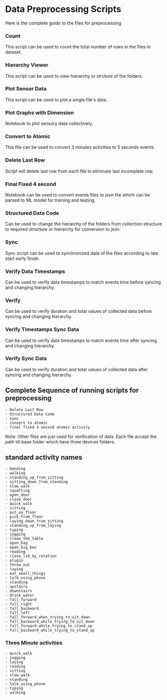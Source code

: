 # Data Preprocessing Scripts

Here is the complete guide to the files for preprocessing

### Count

This script can be used to count the total number of rows in the files in dataset.

### Hierarchy Viewer

This script can be used to view hierarchy or struture of the folders.

### Plot Sensor Data

This script can be used to plot a single file's data.

### Plot Graphs with Dimension

Notebook to plot sensory data collectively.

### Convert to Atomic

This file can be used to convert 3 minutes activities to 5 seconds events.

### Delete Last Row

Script will delete last row from each file to eliminate last incomplete row.

### Final Fixed 4 second

Notebook can be used to convert events files to json file which can be parsed to ML model for training and testing.

### Structured Data Code

Can be used to change the hierarchy of the folders from collection structure to required structure or hierarchy for conversion to json.

### Sync

Sync script can be used to synchronized data of the files according to late start early finish.

### Verify Data Timestamps

Can be used to verify data timestamps to match events time before syncing and changing hierarchy.

### Verify

Can be used to verify duration and total values of collected data before syncing and changing hierarchy.

### Verify Timestamps Sync Data

Can be used to verify data timestamps to match events time after syncing and changing hierarchy.

### Verify Sync Data

Can be used to verify duration and total values of collected data after syncing and changing hierarchy.

## Complete Sequence of running scripts for preprocessing

    - Delete Last Row
    - Structured Data Code
    - sync
    - convert to atomic
    - final fixed 4 second atomic activity

Note: Other files are just used for verification of data. Each file accept the path till base folder which have three devices folders.

## standard activity names

    - bending
    - walking
    - standing_up_from_sitting
    - sitting_down_from_standing
    - slow_walk
    - squatting
    - open_door
    - close_door
    - quick_walk
    - sitting
    - put_on_floor
    - pick_from_floor
    - laying_down_from_sitting
    - standing_up_from_laying
    - typing
    - jogging
    - clean_the_table
    - open_bag
    - open_big_box
    - reading
    - close_lid_by_rotation
    - plugin
    - throw_out
    - laying
    - eat_small_things
    - talk_using_phone
    - standing
    - upstairs
    - downstairs
    - drink_water
    - fall_forward
    - fall_right
    - fall_backward
    - fall_left
    - fall_forward_when_trying_to_sit_down
    - fall_backward_while_trying_to_sit_down
    - fall_forward_while_trying_to_stand_up
    - fall_backward_while_trying_to_stand_up

### Three Minute activities

    - quick_walk
    - jogging
    - laying
    - reading
    - sitting
    - slow_walk
    - standing
    - talk_using_phone
    - typing
    - walking
